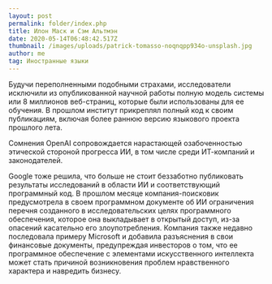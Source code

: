 ```yaml
---
layout: post
permalink: folder/index.php
title: Илон Маск и Сэм Альтмэн
date: 2020-05-14T06:48:42.517Z
thumbnail: /images/uploads/patrick-tomasso-noqnqpp934o-unsplash.jpg
author: me
tag: Иностранные языки
---
```

Будучи переполненными подобными страхами, исследователи исключили из опубликованной научной работы полную модель системы или 8 миллионов веб-страниц, которые были использованы для ее обучения. В прошлом институт прикреплял полный код к своим публикациям, включая более раннюю версию языкового проекта прошлого лета.

Сомнения OpenAI сопровождается нарастающей озабоченностью этической стороной прогресса ИИ, в том числе среди ИТ-компаний и законодателей.

Google тоже решила, что больше не стоит беззаботно публиковать результаты исследований в области ИИ и соответствующий программный код. В прошлом месяце компания-поисковик предусмотрела в своем программном документе об ИИ ограничения перечня созданного в исследовательских целях программного обеспечения, которое она выкладывает в открытый доступ, из-за опасений касательно его злоупотребления. Компания также недавно последовала примеру Microsoft и добавила разъяснения в свои финансовые документы, предупреждая инвесторов о том, что ее программное обеспечение с элементами искусственного интеллекта может стать причиной возникновения проблем нравственного характера и навредить бизнесу.